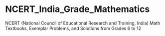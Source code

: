 # NCERT_India_Grade_Mathematics
NCERT (National Council of Educational Research and Training, India) Math Textbooks, Exemplar Problems, and Solutions from Grades 6 to 12
